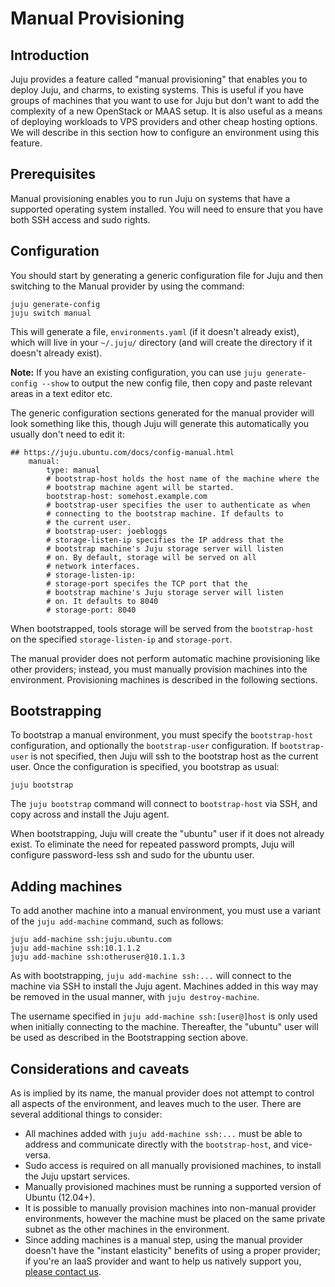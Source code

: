 # Manual Provisioning

## Introduction

Juju provides a feature called "manual provisioning" that enables you to deploy
Juju, and charms, to existing systems. This is useful if you have groups of
machines that you want to use for Juju but don't want to add the complexity of
a new OpenStack or MAAS setup. It is also useful as a means of deploying
workloads to VPS providers and other cheap hosting options. We will describe in
this section how to configure an environment using this feature.

## Prerequisites

Manual provisioning enables you to run Juju on systems that have a supported
operating system installed. You will need to ensure that you have both SSH
access and sudo rights.

## Configuration

You should start by generating a generic configuration file for Juju and then
switching to the Manual provider by using the command:

    juju generate-config
    juju switch manual

This will generate a file, `environments.yaml` (if it doesn't already exist),
which will live in your `~/.juju/` directory (and will create the directory if
it doesn't already exist).

**Note:** If you have an existing configuration, you can use
`juju generate-config --show` to output the new config file, then copy and paste
relevant areas in a text editor etc.

The generic configuration sections generated for the manual provider will look
something like this, though Juju will generate this automatically you usually
don't need to edit it:

    ## https://juju.ubuntu.com/docs/config-manual.html
        manual:
            type: manual
            # bootstrap-host holds the host name of the machine where the
            # bootstrap machine agent will be started.
            bootstrap-host: somehost.example.com
            # bootstrap-user specifies the user to authenticate as when
            # connecting to the bootstrap machine. If defaults to
            # the current user.
            # bootstrap-user: joebloggs
            # storage-listen-ip specifies the IP address that the
            # bootstrap machine's Juju storage server will listen
            # on. By default, storage will be served on all
            # network interfaces.
            # storage-listen-ip:
            # storage-port specifes the TCP port that the
            # bootstrap machine's Juju storage server will listen
            # on. It defaults to 8040
            # storage-port: 8040

When bootstrapped, tools storage will be served from the `bootstrap-host` on the
specified `storage-listen-ip` and `storage-port`.

The manual provider does not perform automatic machine provisioning like other
providers; instead, you must manually provision machines into the environment.
Provisioning machines is described in the following sections.

## Bootstrapping

To bootstrap a manual environment, you must specify the `bootstrap-host`
configuration, and optionally the `bootstrap-user` configuration. If
`bootstrap-user` is not specified, then Juju will ssh to the bootstrap host as
the current user. Once the configuration is specified, you bootstrap as usual:

    juju bootstrap

The `juju bootstrap` command will connect to `bootstrap-host` via SSH, and copy
across and install the Juju agent.

When bootstrapping, Juju will create the "ubuntu" user if it does not already
exist. To eliminate the need for repeated password prompts, Juju will configure
password-less ssh and sudo for the ubuntu user.

## Adding machines

To add another machine into a manual environment, you must use a variant of the
`juju add-machine` command, such as follows:

    juju add-machine ssh:juju.ubuntu.com
    juju add-machine ssh:10.1.1.2
    juju add-machine ssh:otheruser@10.1.1.3

As with bootstrapping, `juju add-machine ssh:...` will connect to the machine
via SSH to install the Juju agent. Machines added in this way may be removed in
the usual manner, with `juju destroy-machine`.

The username specified in `juju add-machine ssh:[user@]host` is only used when
initially connecting to the machine. Thereafter, the "ubuntu" user will be used
as described in the Bootstrapping section above.

## Considerations and caveats

As is implied by its name, the manual provider does not attempt to control all
aspects of the environment, and leaves much to the user. There are several
additional things to consider:

- All machines added with `juju add-machine ssh:...` must be able to address and communicate directly with the `bootstrap-host`, and vice-versa.
- Sudo access is required on all manually provisioned machines, to install the Juju upstart services.
- Manually provisioned machines must be running a supported version of Ubuntu (12.04+).
- It is possible to manually provision machines into non-manual provider environments, however the machine must be placed on the same private subnet as the other machines in the environment.
- Since adding machines is a manual step, using the manual provider doesn't have the "instant elasticity" benefits of using a proper provider; if you're an IaaS provider and want to help us natively support you, [please contact us](https://juju.ubuntu.com/community/).
